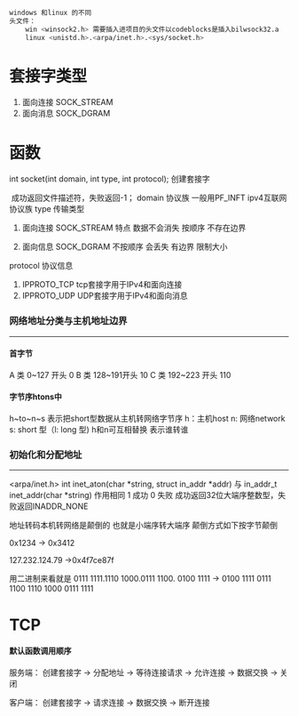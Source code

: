 ```bash
windows 和linux 的不同
头文件：
	win <winsock2.h> 需要插入进项目的头文件以codeblocks是插入bilwsock32.a
	linux <unistd.h>.<arpa/inet.h>.<sys/socket.h>
```



# 套接字类型

1. 面向连接 SOCK_STREAM
2. 面向消息 SOCK_DGRAM

# 函数

int socket(int domain, int type,  int protocol); 创建套接字

​	成功返回文件描述符，失败返回-1；
domain 协议族 一般用PF_INFT  ipv4互联网协议族
type 传输类型 

1. 面向连接 SOCK_STREAM 特点 数据不会消失 按顺序  不存在边界

2. 面向信息 SOCK_DGRAM 不按顺序 会丢失 有边界 限制大小

protocol 协议信息

1. IPPROTO_TCP tcp套接字用于IPv4和面向连接
2. IPPROTO_UDP UDP套接字用于IPv4和面向消息

### 网络地址分类与主机地址边界

---

#### 首字节

A 类 0~127 开头 0
B 类 128~191开头 10
C 类 192~223 开头 110

#### 字节序htons中
h~to~n~s 表示把short型数据从主机转网络字节序
h：主机host n: 网络network s: short 型（l: long 型)
h和n可互相替换 表示谁转谁

### 初始化和分配地址

---

<arpa/inet.h>
int inet_aton(char *string, struct in_addr *addr) 与 in_addr_t inet_addr(char *string) 作用相同
1 成功 0 失败                  									成功返回32位大端序整数型，失败返回INADDR_NONE

地址转码本机转网络是颠倒的 也就是小端序转大端序 颠倒方式如下按字节颠倒

0x1234 -> 0x3412

127.232.124.79 ->0x4f7ce87f 

用二进制来看就是 0111 1111.1110 1000.0111 1100. 0100 1111 -> 0100 1111 0111 1100 1110 1000 0111 1111

# TCP

#### 默认函数调用顺序



服务端： 创建套接字 -> 分配地址 -> 等待连接请求 -> 允许连接 -> 数据交换 -> 关闭

客户端： 创建套接字 -> 请求连接 -> 数据交换 -> 断开连接

